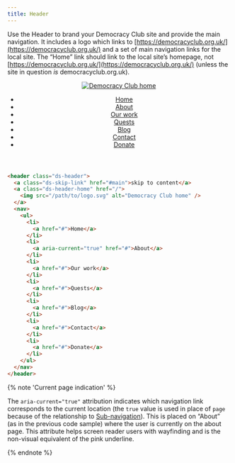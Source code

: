 ```yaml
---
title: Header
---
```


Use the Header to brand your Democracy Club site and provide the main navigation. It includes a logo which links to [https://democracyclub.org.uk/](https://democracyclub.org.uk/) and a set of main navigation links for the local site. The “Home” link should link to the local site’s homepage, not [https://democracyclub.org.uk/](https://democracyclub.org.uk/) (unless the site in question _is_ democracyclub.org.uk).

<div class="ds-scope site-resizer">
  <header class="ds-header">
    <a class="ds-header-home" href="https://democracyclub.org.uk/">
      <img src="{{site.basedir}}/images/logo.svg" alt="Democracy Club home" />
    </a>
    <nav>
      <ul>
        <li>
          <a href="/">Home</a>
        </li>
        <li>
          <a aria-current="true" href=".path/to/about">About</a>
        </li>
        <li>
          <a href="/path/to/">Our work</a>
        </li>
        <li>
          <a href="#">Quests</a>
        </li>
        <li>
          <a href="#">Blog</a>
        </li>
        <li>
          <a href="#">Contact</a>
        </li>
        <li>
          <a href="#">Donate</a>
        </li>
      </ul>
    </nav>
  </header>
</div>

```html
<header class="ds-header">
  <a class="ds-skip-link" href="#main">skip to content</a>
  <a class="ds-header-home" href="/">
    <img src="/path/to/logo.svg" alt="Democracy Club home" />
  </a>
  <nav>
    <ul>
      <li>
        <a href="#">Home</a>
      </li>
      <li>
        <a aria-current="true" href="#">About</a>
      </li>
      <li>
        <a href="#">Our work</a>
      </li>
      <li>
        <a href="#">Quests</a>
      </li>
      <li>
        <a href="#">Blog</a>
      </li>
      <li>
        <a href="#">Contact</a>
      </li>
      <li>
        <a href="#">Donate</a>
      </li>
    </ul>
  </nav>
</header>
```

{% note 'Current page indication' %}

The `aria-current="true"` attribution indicates which navigation link corresponds to the current location (the `true` value is used in place of `page` because of the relationship to [Sub-navigation]({{site.basedir}}/components/subnavigation)). This is placed on “About” (as in the previous code sample) where the user is currently on the about page. This attribute helps screen reader users with wayfinding and is the non-visual equivalent of the pink underline.

{% endnote %}